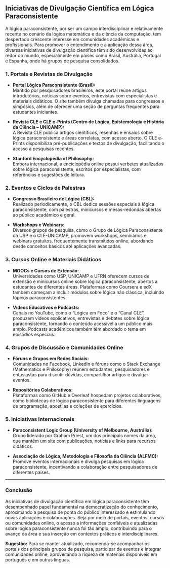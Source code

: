 
## Iniciativas de Divulgação Científica em Lógica Paraconsistente

A lógica paraconsistente, por ser um campo interdisciplinar e relativamente recente no cenário da lógica matemática e da ciência da computação, tem despertado crescente interesse em comunidades acadêmicas e profissionais. Para promover o entendimento e a aplicação dessa área, diversas iniciativas de divulgação científica têm sido desenvolvidas ao redor do mundo, especialmente em países como Brasil, Austrália, Portugal e Espanha, onde há grupos de pesquisa consolidados.

### 1. Portais e Revistas de Divulgação

- **Portal Lógica Paraconsistente (Brasil):**  
  Mantido por pesquisadores brasileiros, este portal reúne artigos introdutórios, notícias sobre eventos, entrevistas com especialistas e materiais didáticos. O site também divulga chamadas para congressos e simpósios, além de oferecer uma seção de perguntas frequentes para estudantes iniciantes.

- **Revista CLE e CLE e-Prints (Centro de Lógica, Epistemologia e História da Ciência – UNICAMP):**  
  A Revista CLE publica artigos científicos, resenhas e ensaios sobre lógica paraconsistente e áreas correlatas, com acesso aberto. O CLE e-Prints disponibiliza pré-publicações e textos de divulgação, facilitando o acesso a pesquisas recentes.

- **Stanford Encyclopedia of Philosophy:**  
  Embora internacional, a enciclopédia online possui verbetes atualizados sobre lógica paraconsistente, escritos por especialistas, com referências e sugestões de leitura.

### 2. Eventos e Ciclos de Palestras

- **Congresso Brasileiro de Lógica (CBL):**  
  Realizado periodicamente, o CBL dedica sessões especiais à lógica paraconsistente, com palestras, minicursos e mesas-redondas abertas ao público acadêmico e geral.

- **Workshops e Webinars:**  
  Diversos grupos de pesquisa, como o Grupo de Lógica Paraconsistente da USP e o CLE-UNICAMP, promovem workshops, seminários e webinars gratuitos, frequentemente transmitidos online, abordando desde conceitos básicos até aplicações avançadas.

### 3. Cursos Online e Materiais Didáticos

- **MOOCs e Cursos de Extensão:**  
  Universidades como USP, UNICAMP e UFRN oferecem cursos de extensão e minicursos online sobre lógica paraconsistente, abertos a estudantes de diferentes áreas. Plataformas como Coursera e edX também começam a incluir módulos sobre lógica não clássica, incluindo tópicos paraconsistentes.

- **Vídeos Educativos e Podcasts:**  
  Canais no YouTube, como o “Lógica em Foco” e o “Canal CLE”, produzem vídeos explicativos, entrevistas e debates sobre lógica paraconsistente, tornando o conteúdo acessível a um público mais amplo. Podcasts acadêmicos também têm abordado o tema em episódios especiais.

### 4. Grupos de Discussão e Comunidades Online

- **Fóruns e Grupos em Redes Sociais:**  
  Comunidades no Facebook, LinkedIn e fóruns como o Stack Exchange (Mathematics e Philosophy) reúnem estudantes, pesquisadores e entusiastas para discutir dúvidas, compartilhar artigos e divulgar eventos.

- **Repositórios Colaborativos:**  
  Plataformas como GitHub e Overleaf hospedam projetos colaborativos, como bibliotecas de lógica paraconsistente para diferentes linguagens de programação, apostilas e coleções de exercícios.

### 5. Iniciativas Internacionais

- **Paraconsistent Logic Group (University of Melbourne, Austrália):**  
  Grupo liderado por Graham Priest, um dos principais nomes da área, que mantém um site com publicações, notícias e links para recursos didáticos.

- **Associação de Lógica, Metodologia e Filosofia da Ciência (ALFMC):**  
  Promove eventos internacionais e divulga pesquisas em lógica paraconsistente, incentivando a colaboração entre pesquisadores de diferentes países.

---

### Conclusão

As iniciativas de divulgação científica em lógica paraconsistente têm desempenhado papel fundamental na democratização do conhecimento, aproximando a pesquisa de ponta do público interessado e estimulando novas aplicações e colaborações. Seja por meio de portais, eventos, cursos ou comunidades online, o acesso a informações confiáveis e atualizadas sobre lógica paraconsistente nunca foi tão amplo, contribuindo para o avanço da área e sua inserção em contextos práticos e interdisciplinares.

**Sugestão:** Para se manter atualizado, recomenda-se acompanhar os portais dos principais grupos de pesquisa, participar de eventos e integrar comunidades online, aproveitando a riqueza de materiais disponíveis em português e em outras línguas.
```